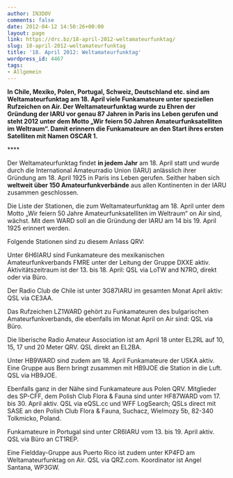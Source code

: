 ```yaml
---
author: IN3DOV
comments: false
date: 2012-04-12 14:50:26+00:00
layout: page
link: https://drc.bz/18-april-2012-weltamateurfunktag/
slug: 18-april-2012-weltamateurfunktag
title: '18. April 2012: Weltamateurfunktag'
wordpress_id: 4467
tags:
- Allgemein
---
```


**In Chile, Mexiko, Polen, Portugal, Schweiz, Deutschland etc. sind am Weltamateurfunktag am 18. April viele Funkamateure unter speziellen Rufzeichen on Air. Der Weltamateurfunktag wurde zu Ehren der Gründung der IARU vor genau 87 Jahren in Paris ins Leben gerufen und steht 2012 unter dem Motto „Wir feiern 50 Jahren Amateurfunksatelliten im Weltraum“. Damit erinnern die Funkamateure an den Start ihres ersten Satelliten mit Namen OSCAR 1.**




**** 









Der Weltamateurfunktag findet **in jedem Jahr** am 18. April statt und wurde durch die International Amateurradio Union (IARU) anlässlich ihrer Gründung am 18. April 1925 in Paris ins Leben gerufen. Seither haben sich **weltweit über 150 Amateurfunkverbände** aus allen Kontinenten in der IARU zusammen geschlossen.

Die Liste der Stationen, die zum Weltamateurfunktag am 18. April unter dem Motto „Wir feiern 50 Jahre Amateurfunksatelliten im Weltraum“ on Air sind, wächst. Mit dem WARD soll an die Gründung der IARU am 14 bis 19. April 1925 erinnert werden.

Folgende Stationen sind zu diesem Anlass QRV:




Unter 6H6IARU sind Funkamateure des mexikanischen Amateurfunkverbands FMRE unter der Leitung der Gruppe DXXE aktiv. Aktivitätszeitraum ist der 13. bis 18. April: QSL via LoTW and N7RO, direkt oder via Büro.

Der Radio Club de Chile ist unter 3G87IARU im gesamten Monat April aktiv: QSL via CE3AA.

Das Rufzeichen LZ1WARD gehört zu Funkamateuren des bulgarischen Amateurfunkverbands, die ebenfalls im Monat April on Air sind: QSL via Büro.

Die liberische Radio Amateur Association ist am April 18 unter EL2RL auf 10, 15, 17 und 20 Meter QRV. QSL direkt an EL2BA.

Unter HB9WARD sind zudem am 18. April Funkamateure der USKA aktiv. Eine Gruppe aus Bern bringt zusammen mit HB9JOE die Station in die Luft. QSL via HB9JOE.

Ebenfalls ganz in der Nähe sind Funkamateure aus Polen QRV. Mitglieder des SP-CFF, dem Polish Club Flora & Fauna sind unter HF87WARD vom 17. bis 30. April aktiv. QSL via eQSL.cc und WFF LogSearch; QSLs direct mit SASE an den Polish Club Flora & Fauna, Suchacz, Wielmozy 5b, 82-340 Tolkmicko, Poland.

Funkamateure in Portugal sind unter CR6IARU vom 13. bis 19. April aktiv. QSL via Büro an CT1REP.

Eine Fieldday-Gruppe aus Puerto Rico ist zudem unter KP4FD am Weltamateurfunktag on Air. QSL via QRZ.com. Koordinator ist Angel Santana, WP3GW.



